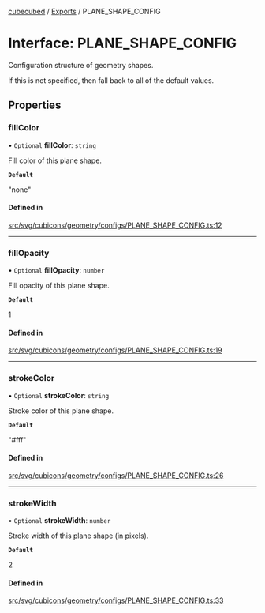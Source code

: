 [cubecubed](/reference/README.md) / [Exports](/reference/modules.md) / PLANE\_SHAPE\_CONFIG

# Interface: PLANE\_SHAPE\_CONFIG

Configuration structure of geometry shapes.

If this is not specified, then fall back to all of the default values.

## Properties

### fillColor

• `Optional` **fillColor**: `string`

Fill color of this plane shape.

**`Default`**

"none"

#### Defined in

[src/svg/cubicons/geometry/configs/PLANE_SHAPE_CONFIG.ts:12](https://github.com/imaphatduc/cubecubed/blob/ec15a85/src/svg/cubicons/geometry/configs/PLANE_SHAPE_CONFIG.ts#L12)

___

### fillOpacity

• `Optional` **fillOpacity**: `number`

Fill opacity of this plane shape.

**`Default`**

1

#### Defined in

[src/svg/cubicons/geometry/configs/PLANE_SHAPE_CONFIG.ts:19](https://github.com/imaphatduc/cubecubed/blob/ec15a85/src/svg/cubicons/geometry/configs/PLANE_SHAPE_CONFIG.ts#L19)

___

### strokeColor

• `Optional` **strokeColor**: `string`

Stroke color of this plane shape.

**`Default`**

"#fff"

#### Defined in

[src/svg/cubicons/geometry/configs/PLANE_SHAPE_CONFIG.ts:26](https://github.com/imaphatduc/cubecubed/blob/ec15a85/src/svg/cubicons/geometry/configs/PLANE_SHAPE_CONFIG.ts#L26)

___

### strokeWidth

• `Optional` **strokeWidth**: `number`

Stroke width of this plane shape (in pixels).

**`Default`**

2

#### Defined in

[src/svg/cubicons/geometry/configs/PLANE_SHAPE_CONFIG.ts:33](https://github.com/imaphatduc/cubecubed/blob/ec15a85/src/svg/cubicons/geometry/configs/PLANE_SHAPE_CONFIG.ts#L33)
